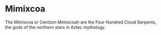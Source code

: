 
Mimixcoa
========

<p>The <span lang='es-MX'>Mimixcoa</span> or <span lang='es-MX'>Centzon Mimixcoah</span> 
are the Four Hundred Cloud Serpents, the gods of the northern stars in Aztec mythology.
</p>



